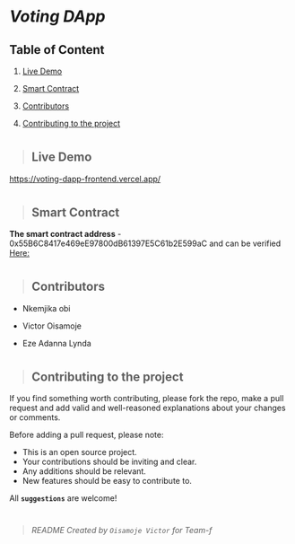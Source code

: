 # _Voting DApp_

## Table of Content

1. [Live Demo](#live-demo)

2. [Smart Contract](#smart-contract)

3. [Contributors](#contributors)

4. [Contributing to the project](#contributing-to-the-project)
#

> ## Live Demo

https://voting-dapp-frontend.vercel.app/

#
> ## Smart Contract

**The smart contract address** - 0x55B6C8417e469eE97800dB61397E5C61b2E599aC and can be verified [Here:](https://rinkeby.etherscan.io/address/0x55B6C8417e469eE97800dB61397E5C61b2E599aC)

#

> ## Contributors
 - Nkemjika obi

 - Victor Oisamoje

 - Eze Adanna Lynda
#
> ## Contributing to the project

If you find something worth contributing, please fork the repo, make a pull request and add valid and well-reasoned explanations about your changes or comments.

Before adding a pull request, please note:

- This is an open source project.
- Your contributions should be inviting and clear.
- Any additions should be relevant.
- New features should be easy to contribute to.

All **`suggestions`** are welcome!
#
> ###### README Created by `Oisamoje Victor` for Team-f
